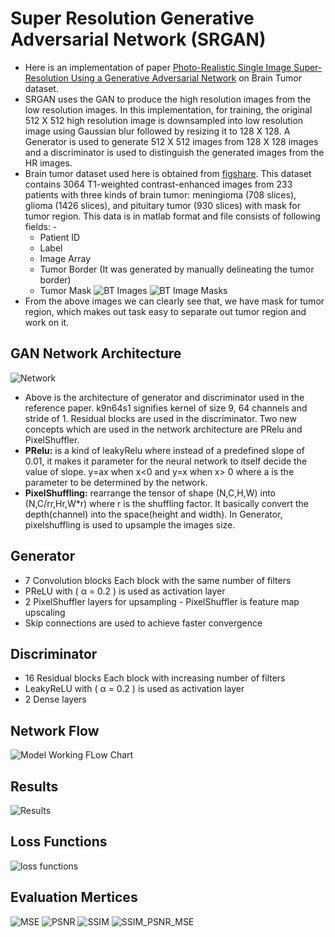 # Super Resolution Generative Adversarial Network (SRGAN)

* Here is an implementation of paper [Photo-Realistic Single Image Super-Resolution Using a Generative Adversarial Network](https://arxiv.org/abs/1609.04802) on Brain Tumor dataset.
* SRGAN uses the GAN to produce the high resolution images from the low resolution images. In this implementation, for training, the original 512 X 512 high resolution image is downsampled into low resolution image using Gaussian blur followed by resizing it to 128 X 128. A Generator is used to generate 512 X 512 images from 128 X 128 images and a discriminator is used to distinguish the generated images from the HR images.
* Brain tumor dataset used here is obtained from [figshare](https://figshare.com/articles/dataset/brain_tumor_dataset/1512427). This dataset contains 3064 T1-weighted contrast-enhanced images from 233 patients with three kinds of brain tumor: meningioma (708 slices),  glioma (1426 slices), and pituitary tumor (930 slices) with mask for tumor region. This data is in matlab format and file consists of following fields: -
    * Patient ID
    * Label
    * Image Array
    * Tumor Border (It was generated by manually delineating the tumor border)
    * Tumor Mask
![BT Images](https://github.com/mayank1101/Master-Thesis-Work/blob/main/Presentation/img_feb/img.png?raw=true)
![BT Image Masks](https://github.com/mayank1101/Master-Thesis-Work/blob/main/Presentation/img_feb/mask.png?raw=true)
* From the above images we can clearly see that, we have mask for tumor region, which makes out task easy to separate out tumor region and work on it.
## GAN Network Architecture
![Network](https://github.com/mayank1101/Master-Thesis-Work/blob/main/Implementation%20Work/SRGAN/img/network.jpg?raw=true)
* Above is the architecture of generator and discriminator used in the reference paper. k9n64s1 signifies kernel of size 9, 64 channels and stride of 1. Residual blocks are used in the discriminator. Two new concepts which are used in the network architecture are PRelu and PixelShuffler.
* **PRelu:** is a kind of leakyRelu where instead of a predefined slope of 0.01, it makes it parameter for the neural network to itself decide the value of slope. y=ax when x<0 and y=x when x> 0 where a is the parameter to be determined by the network.
* **PixelShuffling:** rearrange the tensor of shape (N,C,H,W) into (N,C/rr,Hr,W*r) where r is the shuffling factor. It basically convert the depth(channel) into the space(height and width). In Generator, pixelshuffling is used to upsample the images size.

## Generator
* 7 Convolution blocks Each block with the same number of filters
* PReLU with ( α = 0.2 ) is used as activation layer
* 2 PixelShuffler layers for upsampling - PixelShuffler is feature map upscaling
* Skip connections are used to achieve faster convergence

## Discriminator
* 16 Residual blocks Each block with increasing number of filters
* LeakyReLU with ( α = 0.2 ) is used as activation layer
* 2 Dense layers

## Network Flow
![Model Working FLow Chart](https://github.com/mayank1101/Master-Thesis-Work/blob/main/Implementation%20Work/SRGAN/img/SRGAN%20Flow.png?raw=true)

## Results
![Results](https://github.com/mayank1101/Master-Thesis-Work/blob/main/Implementation%20Work/SRGAN/img/output.png?raw=true)

## Loss Functions
![loss functions](https://github.com/mayank1101/Master-Thesis-Work/blob/main/Implementation%20Work/SRGAN/img/GAN%20Loss.png?raw=true)

## Evaluation Mertices

![MSE](https://github.com/mayank1101/Master-Thesis-Work/blob/main/Implementation%20Work/SRGAN/img/MSE.png?raw=true)
![PSNR](https://github.com/mayank1101/Master-Thesis-Work/blob/main/Implementation%20Work/SRGAN/img/PSNR.png?raw=true)
![SSIM](https://github.com/mayank1101/Master-Thesis-Work/blob/main/Implementation%20Work/SRGAN/img/SSIM.png?raw=true)
![SSIM_PSNR_MSE](https://github.com/mayank1101/Master-Thesis-Work/blob/main/Implementation%20Work/SRGAN/img/mse_ssim_psnr_loss.png?raw=true)
